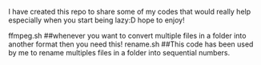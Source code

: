 I have created this repo to share some of my codes that would really help especially when you start being lazy:D hope to enjoy!

ffmpeg.sh ##whenever you want to convert multiple files in a folder into another format then you need this!
rename.sh ##This code has been used by me to rename multiples files in a folder into sequential numbers. 
